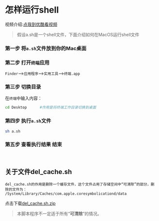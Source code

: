 # 怎样运行shell

视频介绍:[点我到优酷看视频](http://v.youku.com/v_show/id_XMjY1ODMwMjA0MA==.html)

>假设a.sh是一个shell文件，下面介绍如何在MacOS运行shell文件

### 第一步 将`a.sh`文件放到你的Mac桌面

### 第二步 打开`终端`应用
`Finder`-->`应用程序`-->`实用工具`-->`终端.app`
  
### 第三步 切换目录

在`终端`中输入内容：
```bash
cd Desktop      #作用是将终端工作目录切换到桌面
```
### 第四步 执行`a.sh`文件
```bash
sh a.sh           
```
### 第五步 查看执行结果 结束

<br>

## 关于文件del_cache.sh
	del_cache.sh的作用是删除一个缓存文件，这个文件占用了存储空间中“可清除”的部分，删除的文件为：
	/System/Library/Caches/com.apple.coresymbolicationd/data

点击下载[del_cache.sh.zip](https://github.com/zimingwz/macos_command/raw/master/02_how_to_run_shell/del_cache.sh.zip)

>本脚本程序不一定适于所有“**可清除**”的情况。

